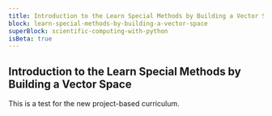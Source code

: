 ```yaml
---
title: Introduction to the Learn Special Methods by Building a Vector Space
block: learn-special-methods-by-building-a-vector-space
superBlock: scientific-computing-with-python
isBeta: true
---
```


## Introduction to the Learn Special Methods by Building a Vector Space

This is a test for the new project-based curriculum.
